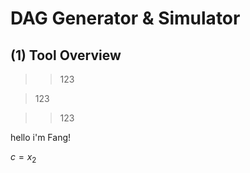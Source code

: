 # DAG Generator & Simulator

## (1) Tool Overview

> > 123

> 123

> > 123

hello i'm Fang!

$c=x_2$


